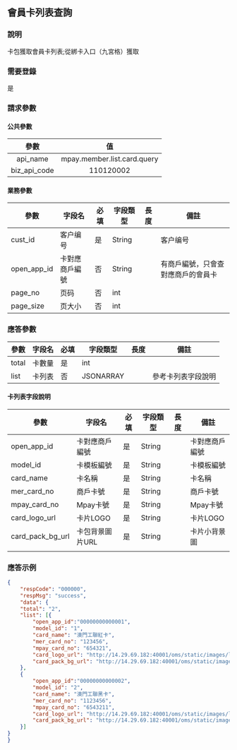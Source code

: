 ## 會員卡列表查詢

### 說明

卡包獲取會員卡列表;從綁卡入口（九宮格）獲取

### 需要登錄

是

### 請求參數

#### 公共參數

|     參數     |             值              |
| :----------: | :-------------------------: |
|   api_name   | mpay.member.list.card.query |
| biz_api_code |          110120002          |



#### 業務參數

| 參數       | 字段名         | 必填 | 字段類型 | 長度 | 備註                               |
| ---------- | -------------- | ---- | -------- | ---- | ---------------------------------- |
| cust_id    | 客户编号       | 是   | String |      | 客户编号                           |
| open_app_id | 卡對應商戶編號 | 否   | String   |      | 有商戶編號，只會查對應商戶的會員卡 |
| page_no | 页码 | 否 | int | |  |
| page_size | 页大小 | 否 | int | |  |

### 應答參數

| 參數        | 字段名 | 必填 | 字段類型  | 長度 | 備註               |
| ----------- | ------ | ---- | --------- | ---- | ------------------ |
| total | 卡數量 | 是   | int       |      |                    |
| list   | 卡列表 | 否   | JSONARRAY |      | 參考卡列表字段說明 |

#### 卡列表字段說明

| 參數             | 字段名          | 必填 | 字段類型 | 長度 | 備註           |
| ---------------- | --------------- | ---- | -------- | ---- | -------------- |
| open_app_id       | 卡對應商戶編號  | 是   | String   |      | 卡對應商戶編號 |
| model_id         | 卡模板編號      | 是   | String   |      | 卡模板編號     |
| card_name         | 卡名稱      | 是   | String   |      | 卡名稱     |
| mer_card_no      | 商戶卡號        | 是   | String   |      | 商戶卡號       |
| mpay_card_no     | Mpay卡號        | 是   | String   |      | Mpay卡號       |
| card_logo_url    | 卡片LOGO        | 是   | String   |      | 卡片LOGO       |
| card_pack_bg_url | 卡包背景圖片URL | 是   | String   |      | 卡片小背景圖   |
|                  |                 |      |          |      |                |

### 應答示例

```json
{
	"respCode": "000000",
	"respMsg": "success",
	"data": {
	"total": "2",
	"list": [{
		"open_app_id":"00000000000001",
		"model_id": "1",
		"card_name": "澳門工聯紅卡",
		"mer_card_no": "123456",
		"mpay_card_no": "654321",
		"card_logo_url": "http://14.29.69.182:40001/oms/static/images/logo.png",
		"card_pack_bg_url": "http://14.29.69.182:40001/oms/static/images/logo.png"
	},
	{
		"open_app_id":"00000000000002",
		"model_id": "2",
		"card_name": "澳門工聯黑卡",
		"mer_card_no": "1123456",
		"mpay_card_no": "6543211",
		"card_logo_url": "http://14.29.69.182:40001/oms/static/images/logo.png",
		"card_pack_bg_url": "http://14.29.69.182:40001/oms/static/images/logo.png"
	}]
}
}
```



